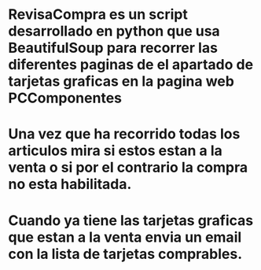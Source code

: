 # RevisaCompra es un script desarrollado en python que usa BeautifulSoup para recorrer las diferentes paginas de el apartado de tarjetas graficas en la pagina web PCComponentes
# Una vez que ha recorrido todas los articulos mira si estos estan a la venta o si por el contrario la compra no esta habilitada.
# Cuando ya tiene las tarjetas graficas que estan a la venta envia un email con la lista de tarjetas comprables.
